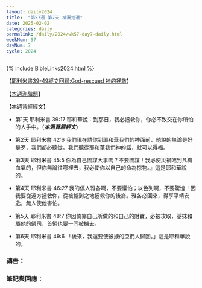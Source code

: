 ```yaml
---
layout: daily2024
title:  "第57週 第7天 補漏拾遺"
date: 2025-02-02
categories: daily
permalink: /daily/2024/wk57-day7-daily.html
weekNum: 57
dayNum: 7
cycle: 2024
---
```


{% include BibleLinks2024.html %}

【<a href="https://youtu.be/NxVGzcH9rKI" target="_blank">耶利米書39-49經文回顧:God-rescued 神的拯救</a>】

【<a href="https://forms.office.com/r/bLSqANdwyS" target="_blank">本週測驗題</a>】

【本週背經經文】
+ 第1天 耶利米書 39:17 耶和華說：到那日，我必拯救你，你必不致交在你所怕的人手中。（_**本週背經經文**_）

+ 第2天 耶利米書 42:6 我們現在請你到耶和華我們的神面前，他說的無論是好是歹，我們都必聽從。我們聽從耶和華我們神的話，就可以得福。

+ 第3天 耶利米書 45:5 你為自己圖謀大事嗎？不要圖謀！我必使災禍臨到凡有血氣的，但你無論往哪裡去，我必使你以自己的命為掠物。』這是耶和華說的。

+ 第4天 耶利米書 46:27 我的僕人雅各啊，不要懼怕；以色列啊，不要驚惶！因我要從遠方拯救你，從被擄到之地拯救你的後裔。雅各必回來，得享平靖安逸，無人使他害怕。

+ 第5天 耶利米書 48:7 你因倚靠自己所做的和自己的財寶，必被攻取，基抹和屬他的祭司、首領也要一同被擄去。

+ 第6天 耶利米書 49:6 「後來，我還要使被擄的亞捫人歸回。」這是耶和華說的。

### 禱告：

### 筆記與回應：